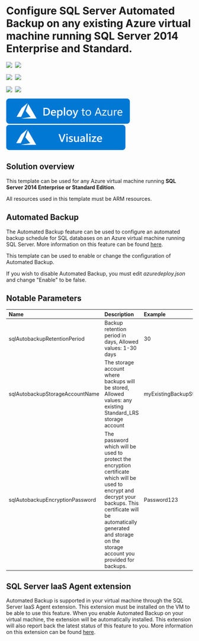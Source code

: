 # Configure SQL Server Automated Backup on any existing Azure virtual machine running SQL Server 2014 Enterprise and Standard.

<IMG SRC="https://azurequickstartsservice.blob.core.windows.net/badges/101-vm-sql-existing-autobackup-update/PublicLastTestDate.svg" />&nbsp;
<IMG SRC="https://azurequickstartsservice.blob.core.windows.net/badges/101-vm-sql-existing-autobackup-update/PublicDeployment.svg" />&nbsp;

<IMG SRC="https://azurequickstartsservice.blob.core.windows.net/badges/101-vm-sql-existing-autobackup-update/FairfaxLastTestDate.svg" />&nbsp;
<IMG SRC="https://azurequickstartsservice.blob.core.windows.net/badges/101-vm-sql-existing-autobackup-update/FairfaxDeployment.svg" />&nbsp;

<IMG SRC="https://azurequickstartsservice.blob.core.windows.net/badges/101-vm-sql-existing-autobackup-update/BestPracticeResult.svg" />&nbsp;
<IMG SRC="https://azurequickstartsservice.blob.core.windows.net/badges/101-vm-sql-existing-autobackup-update/CredScanResult.svg" />&nbsp;

<a href="https://portal.azure.com/#create/Microsoft.Template/uri/https%3A%2F%2Fraw.githubusercontent.com%2FAzure%2Fazure-quickstart-templates%2Fmaster%2F101-vm-sql-existing-autobackup-update%2Fazuredeploy.json" target="_blank">
  <img src="https://raw.githubusercontent.com/Azure/azure-quickstart-templates/master/1-CONTRIBUTION-GUIDE/images/deploytoazure.svg?sanitize=true"/>
</a>
<a href="http://armviz.io/#/?load=https%3A%2F%2Fraw.githubusercontent.com%2FAzure%2Fazure-quickstart-templates%2Fmaster%2F101-vm-sql-existing-autobackup-update%2Fazuredeploy.json" target="_blank">
  <img src="https://raw.githubusercontent.com/Azure/azure-quickstart-templates/master/1-CONTRIBUTION-GUIDE/images/visualizebutton.svg?sanitize=true"/>
</a>

## Solution overview

This template can be used for any Azure virtual machine running **SQL Server 2014 Enterprise or Standard Edition**.

All resources used in this template must be ARM resources.

## Automated Backup

The Automated Backup feature can be used to configure an automated backup schedule for SQL databases on an Azure virtual machine running SQL Server. More information on this feature can be found [here](https://azure.microsoft.com/en-us/documentation/articles/virtual-machines-windows-sql-automated-backup/).

This template can be used to enable or change the configuration of Automated Backup.

If you wish to disable Automated Backup, you must edit *azuredeploy.json* and change "Enable" to be false.

## Notable Parameters

|Name|Description|Example|
|:---|:---------------------|:---------------|
|sqlAutobackupRetentionPeriod|Backup retention period in days, Allowed values: 1-30 days|30|
|sqlAutobackupStorageAccountName|The storage account where backups will be stored, Allowed values: any existing Standard_LRS storage account|myExistingBackupStoragAccountName|
|sqlAutobackupEncryptionPassword|The password which will be used to protect the encryption certificate which will be used to encrypt and decrypt your backups. This certificate will be automatically generated and storage on the storage account you provided for backups.|Password123|

## SQL Server IaaS Agent extension

Automated Backup is supported in your virtual machine through the SQL Server IaaS Agent extension. This extension must be installed on the VM to be able to use this feature. When you enable Automated Backup on your virtual machine, the extension will be automatically installed. This extension will also report back the latest status of this feature to you. More information on this extension can be found [here](https://azure.microsoft.com/en-us/documentation/articles/virtual-machines-windows-sql-server-agent-extension/).

